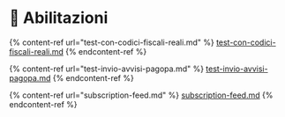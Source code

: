 # 🔑 Abilitazioni

{% content-ref url="test-con-codici-fiscali-reali.md" %}
[test-con-codici-fiscali-reali.md](test-con-codici-fiscali-reali.md)
{% endcontent-ref %}

{% content-ref url="test-invio-avvisi-pagopa.md" %}
[test-invio-avvisi-pagopa.md](test-invio-avvisi-pagopa.md)
{% endcontent-ref %}

{% content-ref url="subscription-feed.md" %}
[subscription-feed.md](subscription-feed.md)
{% endcontent-ref %}
